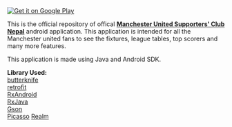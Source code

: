 
<a href="https://play.google.com/store/apps/details?id=com.awecode.muscn">
<img alt="Get it on Google Play" src="http://steverichey.github.io/google-play-badge-svg/img/en_get.svg" />
</a>


This is the official repository of offical **[Manchester United Supporters' Club Nepal](http://manutd.org.np/)** android application. This application
is intended for all the Manchester united fans to see the fixtures, league tables, top scorers and many more features.

This application is made using Java and Android SDK.

**Library Used:**  
[butterknife](https://github.com/JakeWharton/butterknife)  
[retrofit](https://github.com/square/retrofit)  
[RxAndroid](https://github.com/ReactiveX/RxAndroid)  
[RxJava](https://github.com/ReactiveX/RxJava)  
[Gson](https://github.com/google/gson)  
[Picasso](https://github.com/square/picasso)
[Realm](https://realm.io)  


